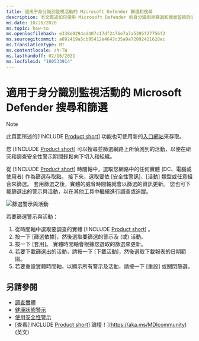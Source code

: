 ```yaml
---
title: 適用于身分識別監視活動的 Microsoft Defender 篩選和搜尋
description: 本文概述如何使用 Microsoft Defender 的身分識別來篩選和搜尋監視的活動。
ms.date: 10/26/2020
ms.topic: how-to
ms.openlocfilehash: e338e0294ad407c17df2476e7a7a5395f27756f2
ms.sourcegitcommit: a892419a5cb95412e4643c35a9a72092421628ec
ms.translationtype: MT
ms.contentlocale: zh-TW
ms.lasthandoff: 02/16/2021
ms.locfileid: "100533914"
---
```

# <a name="microsoft-defender-for-identity-monitored-activities-search-and-filter"></a>適用于身分識別監視活動的 Microsoft Defender 搜尋和篩選

> [!NOTE]
> 此頁面所述的[!INCLUDE [Product short](includes/product-short.md)] 功能也可使用新的[入口網站](https://portal.cloudappsecurity.com)來存取。

您 [!INCLUDE [Product short](includes/product-short.md)] 可以搜尋並篩選網路上所偵測到的活動，以便在研究和調查安全性警示期間輕鬆向下切入和組織。

從 [!INCLUDE [Product short](includes/product-short.md)] 時間軸中，選取您網路中的任何實體 (DC、電腦或使用者) 作為篩選存取點。 接下來，選取要依 [安全性警訊]、[活動] 類型或任意組合來篩選。 套用篩選之後，實體的威脅時間軸就會以篩選的資訊更新。 您也可下載篩選出的警示與活動，以在其他工具中繼續進行調查或追蹤。

![篩選警示與活動](media/activities-filter.png)

若要篩選警示與活動：

 1. 從時間軸中選取要調查的實體 [!INCLUDE [Product short](includes/product-short.md)] 。
 2. 按一下 [篩選依據]，然後選取要篩選的警示及 (或) 活動。
 3. 按一下 [套用]。 實體時間軸會根據您選取的篩選來更新。
 4. 若要下載篩選出的活動，請按一下 [下載活動]，然後選取下載報表的日期範圍。
 5. 若要重設實體時間軸，以顯示所有警示及活動，請按一下 [重設] 或關閉篩選。

## <a name="see-also"></a>另請參閱

- [調查實體](investigate-entity.md)
- [健康狀態警示](health-alerts.md)
- [使用安全性警示](working-with-suspicious-activities.md)
- [查看[!INCLUDE [Product short](includes/product-short.md)] 論壇！](https://aka.ms/MDIcommunity)\(英文\)
